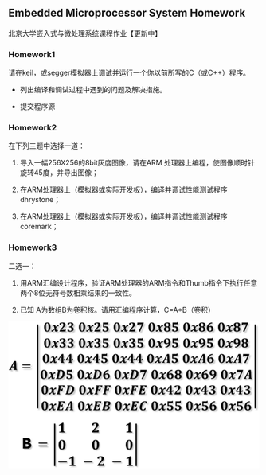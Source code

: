 ## Embedded Microprocessor System Homework

北京大学嵌入式与微处理系统课程作业【更新中】

### Homework1

请在keil，或segger模拟器上调试并运行一个你以前所写的C（或C++）程序。

- 列出编译和调试过程中遇到的问题及解决措施。

- 提交程序源

### Homework2

在下列三题中选择一道：

1. 导入一幅256X256的8bit灰度图像，请在ARM 处理器上编程，使图像顺时针旋转45度，并导出图像；

2. 在ARM处理器上（模拟器或实际开发板），编译并调试性能测试程序dhrystone；

3. 在ARM处理器上（模拟器或实际开发板），编译并调试性能测试程序coremark；

### Homework3

二选一：

1. 用ARM汇编设计程序，验证ARM处理器的ARM指令和Thumb指令下执行任意两个8位无符号数相乘结果的一致性。

2. 已知 A为数组B为卷积核。请用汇编程序计算，C=A*B（卷积）

![](./Image/homework3.png)

